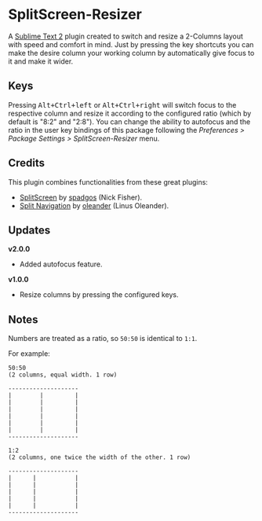 SplitScreen-Resizer
===================

A [Sublime Text 2][sublime_link] plugin created to switch and resize a 2-Columns layout with speed and comfort in mind. Just by pressing the key shortcuts you can make the desire column your working column by automatically give focus to it and make it wider.


Keys
----

Pressing <kbd>Alt+Ctrl+left</kbd> or <kbd>Alt+Ctrl+right</kbd> will switch focus to the respective column and resize it according to the configured ratio (which by default is "8:2" and "2:8"). You can change the ability to autofocus and the ratio in the user key bindings of this package following the *Preferences > Package Settings > SplitScreen-Resizer* menu.


Credits
-------

This plugin combines functionalities from these great plugins:

* [SplitScreen][splitscreen_link] by [spadgos][spadgos_link] (Nick Fisher).
* [Split Navigation][splitnavigation_link] by [oleander][oleander_link] (Linus Oleander).


Updates
-------

**v2.0.0** 

* Added autofocus feature.


**v1.0.0** 

* Resize columns by pressing the configured keys.


Notes
-----

Numbers are treated as a ratio, so `50:50` is identical to `1:1`.

For example:

    50:50
    (2 columns, equal width. 1 row)

    --------------------
    |        |         |
    |        |         |
    |        |         |
    |        |         |
    |        |         |
    |        |         |
    --------------------

    1:2
    (2 columns, one twice the width of the other. 1 row)

    --------------------
    |      |           |
    |      |           |
    |      |           |
    |      |           |
    |      |           |
    --------------------


[sublime_link]: http://www.sublimetext.com/
[splitscreen_link]: https://github.com/spadgos/sublime-SplitScreen
[spadgos_link]: https://github.com/spadgos
[splitnavigation_link]: https://github.com/oleander/sublime-split-navigation
[oleander_link]: https://github.com/oleander